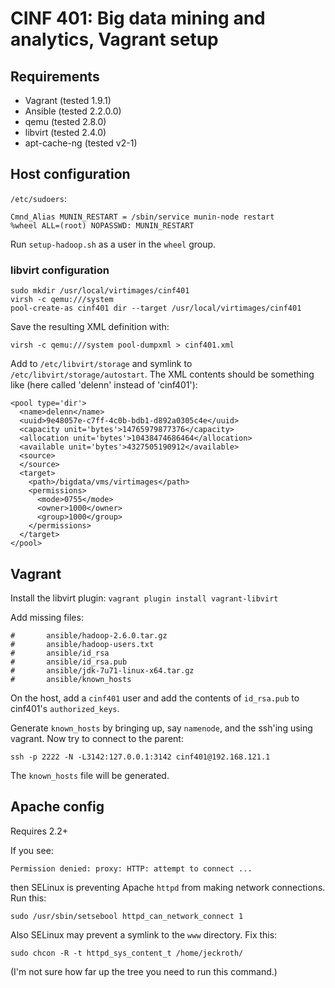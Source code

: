 # CINF 401: Big data mining and analytics, Vagrant setup

## Requirements

- Vagrant (tested 1.9.1)
- Ansible (tested 2.2.0.0)
- qemu (tested 2.8.0)
- libvirt (tested 2.4.0)
- apt-cache-ng (tested v2-1)

## Host configuration

`/etc/sudoers`:

```
Cmnd_Alias MUNIN_RESTART = /sbin/service munin-node restart
%wheel ALL=(root) NOPASSWD: MUNIN_RESTART
```

Run `setup-hadoop.sh` as a user in the `wheel` group.

### libvirt configuration

```
sudo mkdir /usr/local/virtimages/cinf401
virsh -c qemu:///system
pool-create-as cinf401 dir --target /usr/local/virtimages/cinf401
```
Save the resulting XML definition with:

```
virsh -c qemu:///system pool-dumpxml > cinf401.xml
```

Add to `/etc/libvirt/storage` and symlink to `/etc/libvirt/storage/autostart`. The XML contents should be something like (here called 'delenn' instead of 'cinf401'):

```
<pool type='dir'>
  <name>delenn</name>
  <uuid>9e48057e-c7ff-4c0b-bdb1-d892a0305c4e</uuid>
  <capacity unit='bytes'>14765979877376</capacity>
  <allocation unit='bytes'>10438474686464</allocation>
  <available unit='bytes'>4327505190912</available>
  <source>
  </source>
  <target>
    <path>/bigdata/vms/virtimages</path>
    <permissions>
      <mode>0755</mode>
      <owner>1000</owner>
      <group>1000</group>
    </permissions>
  </target>
</pool>
```

## Vagrant

Install the libvirt plugin: `vagrant plugin install vagrant-libvirt`

Add missing files:

```
#       ansible/hadoop-2.6.0.tar.gz
#       ansible/hadoop-users.txt
#       ansible/id_rsa
#       ansible/id_rsa.pub
#       ansible/jdk-7u71-linux-x64.tar.gz
#       ansible/known_hosts
```

On the host, add a `cinf401` user and add the contents of `id_rsa.pub` to cinf401's `authorized_keys`.

Generate `known_hosts` by bringing up, say `namenode`, and the ssh'ing using vagrant. Now try to connect to the parent:

```
ssh -p 2222 -N -L3142:127.0.0.1:3142 cinf401@192.168.121.1
```

The `known_hosts` file will be generated.

## Apache config

Requires 2.2+

If you see:

```
Permission denied: proxy: HTTP: attempt to connect ...
```

then SELinux is preventing Apache `httpd` from making network connections. Run this:

```
sudo /usr/sbin/setsebool httpd_can_network_connect 1
```

Also SELinux may prevent a symlink to the `www` directory. Fix this:

```
sudo chcon -R -t httpd_sys_content_t /home/jeckroth/
```

(I'm not sure how far up the tree you need to run this command.)


